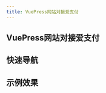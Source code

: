 ```yaml
---
title: VuePress网站对接爱支付
---
```


## VuePress网站对接爱支付

## 快速导航

<TOC />

## 示例效果

<business-aizhifu />
